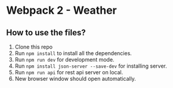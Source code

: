 # Webpack 2 - Weather

## How to use the files?

1. Clone this repo
2. Run `npm install` to install all the dependencies.
3. Run `npm run dev` for development mode.
4. Run `npm install json-server --save-dev` for installing server.
5. Run `npm run api` for rest api server on local.
6. New browser window should open automatically.

